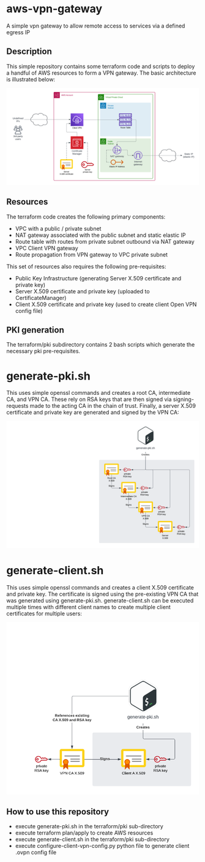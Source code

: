 # aws-vpn-gateway
A simple vpn gateway to allow remote access to services via a defined egress IP

## Description

This simple repository contains some terraform code and scripts to deploy a handful of AWS resources to form a VPN gateway. The basic architecture is illustrated below:

![alt text](https://github.com/security-man/aws-vpn-gateway/blob/main/AWS_VPN_Gateway_-_AWS_Components.png?raw=true)

## Resources

The terraform code creates the following primary components:

- VPC with a public / private subnet
- NAT gateway associated with the public subnet and static elastic IP
- Route table with routes from private subnet outbound via NAT gateway
- VPC Client VPN gateway
- Route propagation from VPN gateway to VPC private subnet

This set of resources also requires the following pre-requisites:

- Public Key Infrastructure (generating Server X.509 certificate and private key)
- Server X.509 certificate and private key (uploaded to CertificateManager)
- Client X.509 certificate and private key (used to create client Open VPN config file)

## PKI generation

The terraform/pki subdirectory contains 2 bash scripts which generate the necessary pki pre-requisites.

# generate-pki.sh

This uses simple openssl commands and creates a root CA, intermediate CA, and VPN CA. These rely on RSA keys that are then signed via signing-requests made to the acting CA in the chain of trust. Finally, a server X.509 certificate and private key are generated and signed by the VPN CA:

![alt text](https://github.com/security-man/aws-vpn-gateway/blob/main/AWS_VPN_Gateway_-_generate-pki.sh.png?raw=true)

# generate-client.sh

This uses simple openssl commands and creates a client X.509 certificate and private key. The certificate is signed using the pre-existing VPN CA that was generated using generate-pki.sh. generate-client.sh can be executed multiple times with different client names to create multiple client certificates for multiple users:

![alt text](https://github.com/security-man/aws-vpn-gateway/blob/main/AWS_VPN_Gateway_-_generate-client.sh.png?raw=true)

## How to use this repository

- execute generate-pki.sh in the terraform/pki sub-directory
- execute terraform plan/apply to create AWS resources
- execute generate-client.sh in the terraform/pki sub-directory
- execute configure-client-vpn-config.py python file to generate client .ovpn config file